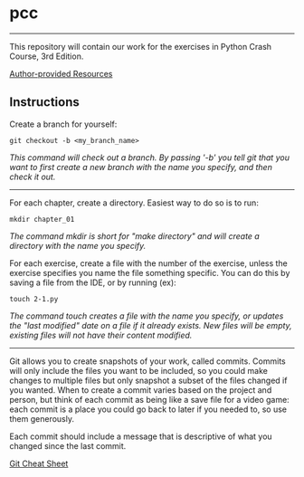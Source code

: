 # pcc

---
This repository will contain our work for the exercises in Python Crash Course, 3rd Edition.

[Author-provided Resources](https://ehmatthes.github.io/pcc_3e/cheat_sheets/)

## Instructions

Create a branch for yourself:

`git checkout -b <my_branch_name>`

*This command will check out a branch. By passing '-b' you tell git that you want to first create a new branch with the name you specify, and then check it out.*

---

For each chapter, create a directory. Easiest way to do so is to run:

`mkdir chapter_01`

*The command mkdir is short for "make directory" and will create a directory with the name you specify.*

For each exercise, create a file with the number of the exercise, unless the exercise specifies you name the file something specific. You can do this by saving a file from the IDE, or by running (ex):

`touch 2-1.py`

*The command touch creates a file with the name you specify, or updates the "last modified" date on a file if it already exists.  New files will be empty, existing files will not have their content modified.*

---

Git allows you to create snapshots of your work, called commits. Commits will only include the files you want to be included, so you could make changes to multiple files but only snapshot a subset of the files changed if you wanted. When to create a commit varies based on the project and person, but think of each commit as being like a save file for a video game: each commit is a place you could go back to later if you needed to, so use them generously.

Each commit should include a message that is descriptive of what you changed since the last commit.

[Git Cheat Sheet](https://education.github.com/git-cheat-sheet-education.pdf)

